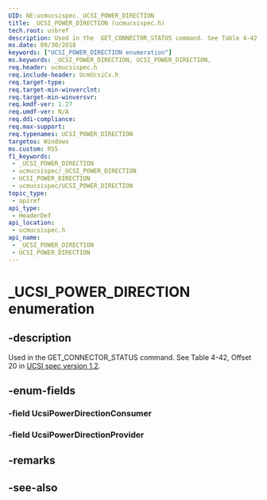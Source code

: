 ```yaml
---
UID: NE:ucmucsispec._UCSI_POWER_DIRECTION
title: _UCSI_POWER_DIRECTION (ucmucsispec.h)
tech.root: usbref
description: Used in the  GET_CONNECTOR_STATUS command. See Table 4-42, Offset 20.
ms.date: 09/30/2018
keywords: ["UCSI_POWER_DIRECTION enumeration"]
ms.keywords: _UCSI_POWER_DIRECTION, UCSI_POWER_DIRECTION,
req.header: ucmucsispec.h
req.include-header: UcmUcsiCx.h
req.target-type: 
req.target-min-winverclnt: 
req.target-min-winversvr: 
req.kmdf-ver: 1.27
req.umdf-ver: N/A
req.ddi-compliance: 
req.max-support: 
req.typenames: UCSI_POWER_DIRECTION
targetos: Windows
ms.custom: RS5
f1_keywords:
 - _UCSI_POWER_DIRECTION
 - ucmucsispec/_UCSI_POWER_DIRECTION
 - UCSI_POWER_DIRECTION
 - ucmucsispec/UCSI_POWER_DIRECTION
topic_type:
 - apiref
api_type:
 - HeaderDef
api_location:
 - ucmucsispec.h
api_name:
 - _UCSI_POWER_DIRECTION
 - UCSI_POWER_DIRECTION
---
```


# _UCSI_POWER_DIRECTION enumeration


## -description

Used in the  GET_CONNECTOR_STATUS command. See Table 4-42, Offset 20 in [UCSI spec version 1.2](https://www.intel.com/content/dam/www/public/us/en/documents/technical-specifications/usb-type-c-ucsi-spec.pdf).

## -enum-fields

### -field UcsiPowerDirectionConsumer 

### -field UcsiPowerDirectionProvider 

## -remarks

## -see-also

